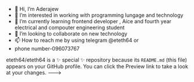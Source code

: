 - 👋 Hi, I’m Aderajew
- 👀 I’m interested in working with programming lungage and technology
- 🌱 I’m currently learning frontend developer , Aice and fourth  year electrical and compouter engineering student
- 💞️ I’m looking to collaborate on new technology 
- 📫 How to reach me by using telegram @eteth64 or
- phone number-096073767
  
eteth64/eteth64 is a ✨ special ✨ repository because its `README.md` (this file) appears on your GitHub profile.
You can click the Preview link to take a look at your changes.
--->
